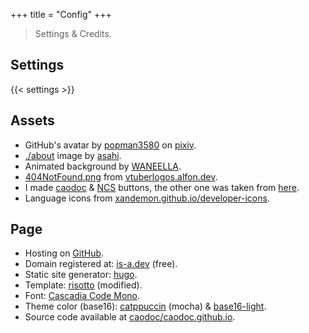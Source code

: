 +++
title = "Config"
+++

> Settings & Credits.

## Settings
{{< settings >}}

## Assets
+ GitHub's avatar by [popman3580](https://www.pixiv.net/en/users/4403712) on [pixiv](https://pixiv.net).
+ [./about](/about) image by [asahi](https://imgur.com/asahi-wKjtZg3).
+ Animated background by [WANEELLA](https://waneella.tumblr.com/).
+ [404NotFound.png](/media/404NotFound.png) from [vtuberlogos.alfon.dev](https://vtuberlogos.alfon.dev/).
+ I made [caodoc](/assets/caodoc-webring.png) & [NCS](/assets/ncs.gif) buttons, the other one was taken from [here](https://cyber.dabamos.de/88x31/).
+ Language icons from [xandemon.github.io/developer-icons](https://xandemon.github.io/developer-icons/).

## Page
+ Hosting on [GitHub](https://pages.github.com).
+ Domain registered at: [is-a.dev](https://is-a.dev) (free).
+ Static site generator: [hugo](https://gohugo.io).
+ Template: [risotto](https://github.com/joeroe/risotto) (modified).
+ Font: [Cascadia Code Mono](https://github.com/microsoft/cascadia-code).
+ Theme color (base16):
[catppuccin](https://github.com/catppuccin/catppuccin) (mocha)
& [base16-light](/css/palettes/base16-light.css).
+ Source code available at [caodoc/caodoc.github.io](https://github.com/caodoc/caodoc.github.io).